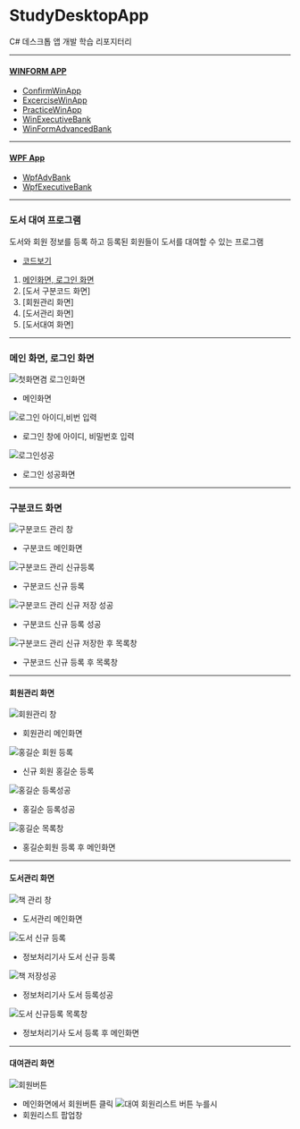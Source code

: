 # StudyDesktopApp

C# 데스크톱 앱 개발 학습 리포지터리
___
#### [WINFORM APP](https://github.com/yfla980107/StudyDesktopApp/tree/main/WinformApp)
- [ConfirmWinApp](https://github.com/yfla980107/StudyDesktopApp/tree/main/WinformApp/ConfirmWinApp)
- [ExcerciseWinApp](https://github.com/yfla980107/StudyDesktopApp/tree/main/WinformApp/ExcerciseWinApp)
- [PracticeWinApp](https://github.com/yfla980107/StudyDesktopApp/tree/main/WinformApp/PracticeWinApp)
- [WinExecutiveBank](https://github.com/yfla980107/StudyDesktopApp/tree/main/WinformApp/WinExecutiveBank)
- [WinFormAdvancedBank](https://github.com/yfla980107/StudyDesktopApp/tree/main/WinformApp/WinFormAdvancedBank)
___
#### [WPF App](https://github.com/yfla980107/StudyDesktopApp/tree/main/WPFApp)
- [WpfAdvBank](https://github.com/yfla980107/StudyDesktopApp/tree/main/WPFApp/WpfAdvBank)
- [WpfExecutiveBank](https://github.com/yfla980107/StudyDesktopApp/tree/main/WPFApp/WpfExecutiveBank)

---

### 도서 대여 프로그램
도서와 회원 정보를 등록 하고 등록된 회원들이 도서를 대여할 수 있는 프로그램
- [코드보기](https://github.com/yfla980107/StudyDesktopApp/tree/main/WinformApp/WinFormAdvancedBank/BookRentalShopApp)

1. [메인화면, 로그인 화면](#메인-화면,-로그인-화면)
2. [도서 구분코드 화면]
3. [회원관리 화면]
4. [도서관리 화면]
5. [도서대여 화면]

---
### 메인 화면, 로그인 화면
![첫화면겸 로그인화면](https://user-images.githubusercontent.com/78572509/111719819-01b95480-88a0-11eb-82f1-261bfd769bd5.png)
- 메인화면

![로그인 아이디,비번 입력](https://user-images.githubusercontent.com/78572509/111719896-2a414e80-88a0-11eb-85ea-5693b4c2b5f6.png)
- 로그인 창에 아이디, 비밀번호 입력

![로그인성공](https://user-images.githubusercontent.com/78572509/111719926-39280100-88a0-11eb-8a0e-00856d298017.png)
- 로그인 성공화면

---
### 구분코드 화면
![구분코드 관리 창](https://user-images.githubusercontent.com/78572509/111720152-acca0e00-88a0-11eb-8c10-5019c1221c03.png)
- 구분코드 메인화면

![구분코드 관리 신규등록](https://user-images.githubusercontent.com/78572509/111720285-e7cc4180-88a0-11eb-98ea-e9e1ed5e88a2.png)
- 구분코드 신규 등록

![구분코드 관리 신규 저장 성공](https://user-images.githubusercontent.com/78572509/111720315-f7e42100-88a0-11eb-9e25-4d5afd9dd608.png)
- 구분코드 신규 등록 성공

![구분코드 관리 신규 저장한 후 목록창](https://user-images.githubusercontent.com/78572509/111720204-c53a2880-88a0-11eb-92b7-7b1fd458c2a2.png)
- 구분코드 신규 등록 후 목록창

---
#### 회원관리 화면
![회원관리 창](https://user-images.githubusercontent.com/78572509/111720413-282bbf80-88a1-11eb-9824-dffe308b732b.png)
- 회원관리 메인화면

![홍길순 회원 등록](https://user-images.githubusercontent.com/78572509/111720441-34b01800-88a1-11eb-8ee8-c3c13fb99413.png)
- 신규 회원 홍길순 등록

![홍길순 등록성공](https://user-images.githubusercontent.com/78572509/111720455-3e398000-88a1-11eb-8d35-2cafee06dd50.png)
- 홍길순 등록성공

![홍길순 목록창](https://user-images.githubusercontent.com/78572509/111720479-498cab80-88a1-11eb-9d16-bf8be7926b3c.png)
- 홍길순회원 등록 후 메인화면

---
#### 도서관리 화면
![책 관리 창](https://user-images.githubusercontent.com/78572509/111720598-91abce00-88a1-11eb-9d30-9fae3f15c473.png)
- 도서관리 메인화면

![도서 신규 등록](https://user-images.githubusercontent.com/78572509/111720625-a12b1700-88a1-11eb-9959-d497ae1eaafe.png)
- 정보처리기사 도서 신규 등록

![책 저장성공](https://user-images.githubusercontent.com/78572509/111720655-b1db8d00-88a1-11eb-8b0e-b9538d465378.png)
- 정보처리기사 도서 등록성공

![도서 신규등록 목록창](https://user-images.githubusercontent.com/78572509/111720675-bf911280-88a1-11eb-8162-94194c8acee6.png)
- 정보처리기사 도서 등록 후 메인화면

---
#### 대여관리 화면
![회원버튼](https://user-images.githubusercontent.com/78572509/111721119-9de45b00-88a2-11eb-91a6-7a48d2425b3e.png)
- 메인화면에서 회원버튼 클릭
![대여 회원리스트 버튼 누를시](https://user-images.githubusercontent.com/78572509/112269194-64a15600-8cbb-11eb-86c2-5c7c7271339e.png)
- 회원리스트 팝업창




